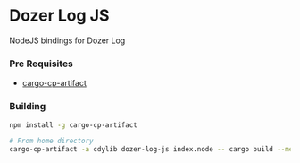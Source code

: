 # Dozer Log JS

NodeJS bindings for Dozer Log

### Pre Requisites
- [cargo-cp-artifact](https://www.npmjs.com/package/cargo-cp-artifact)

### Building
```bash
npm install -g cargo-cp-artifact

# From home directory
cargo-cp-artifact -a cdylib dozer-log-js index.node -- cargo build --message-format=json-render-diagnostics
```

